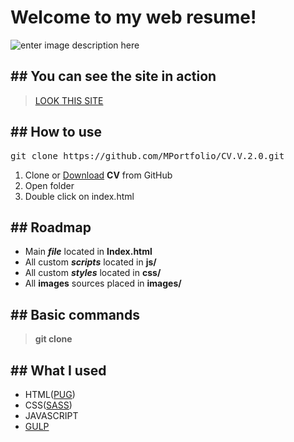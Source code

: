 # Welcome to my web resume!
![enter image description here](https://i.imgur.com/6rVt0yj.png)
## ## You can see the site in action
><a  href="https://mportfolio.github.io/CV.V.2.0/">LOOK THIS SITE</a>
## ## How to use

<pre>git clone https://github.com/MPortfolio/CV.V.2.0.git</pre>

1) Clone or <a  href="https://github.com/MPortfolio/CV.V.2.0/archive/main.zip">Download</a> **CV** from GitHub
2) Open folder
3) Double click on index.html
## ## Roadmap
- Main **_file_** located in **Index.html**
- All custom **_scripts_** located in **js/**
- All custom **_styles_** located in **css/**
- All **images** sources placed in **images/**
## ## Basic commands
> **git clone**
## ## What I used
- HTML(<a  href="https://pugjs.org/api/getting-started.html">PUG</a>)
- CSS(<a  href="https://sass-lang.com/documentation/syntax">SASS</a>)
- JAVASCRIPT
- <a href="https://gulpjs.com/">GULP</a>



